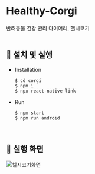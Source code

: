# Healthy-Corgi
반려동물 건강 관리 다이어리, 헬시코기
<br><br>

## 🧨 설치 및 실행
- Installation

  ```
  $ cd corgi
  $ npm i
  $ npx react-native link
  ```
- Run

  ```
  $ npm start
  $ npm run android
  ```
<br>

## 🐶 실행 화면
![헬시코기화면](https://user-images.githubusercontent.com/78673570/147483406-aaeedd4c-503a-4add-8b80-558e966ae1cf.png)
